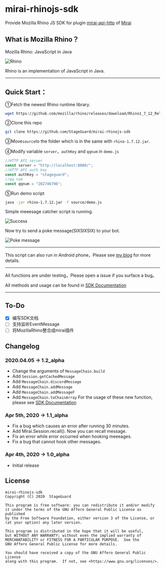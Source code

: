# mirai-rhinojs-sdk
Provide Mozilla Rhino JS SDK for plugin [mirai-api-http](https://github.com/mamoe/mirai-api-http) of [Mirai](https://github.com/mamoe/mirai)

## What is Mozilla Rhino？
Mozilla Rhino: JavaScript in Java

![Rhino](https://developer.mozilla.org/@api/deki/files/832/=Rhino.jpg)

Rhino is an implementation of JavaScript in Java.

----

## Quick Start：
①Fetch the newest Rhino runtime library.
```bash
wget https://github.com/mozilla/rhino/releases/download/Rhino1_7_12_Release/rhino-1.7.12.jar
```
②Clone this repo
```bash
git clone https://github.com/StageGuard/mirai-rhinojs-sdk
```
③Move`source`to the folder which is in the same with `rhino-1.7.12.jar`.

④Modify variable `server`，`authKey` and `qqnum` in `demo.js`
```javascript
//HTTP API server
const server = "http://localhost:8080/";
//HTTP API auth key
const authKey = "stageguard";
//qq num
const qqnum = "202746796";
```
⑤Run demo script
```bash
java -jar rhino-1.7.12.jar -f source/demo.js
```
Simple meeesage catcher script is running.

![Success](https://cdn.jsdelivr.net/gh/StageGuard/mirai-rhinojs-sdk/static/status.png)

Now try to send a poke message(SIXSIXSIX) to your bot.

![Poke message](https://cdn.jsdelivr.net/gh/StageGuard/mirai-rhinojs-sdk/static/poke.png)

----

This script can also run in Android phone，Please see [my blog](https://stageguard.top/2020/04/01/run-qqbot-on-termux-android/) for more details.

----

All functions are under testing，Please open a issue if you surface a bug。

All methods and usage can be found in [SDK Documentation](https://stageguard.top/p/mirai-rhinojs-sdk.html)

----

## To-Do
- [x] 编写SDK文档
- [ ] 支持监听EventMessage
- [ ] 将MozillaRhino整合成mirai插件

## Changelog

### 2020.04.05 → 1.2_alpha
* Change the arguments of `MessageChain.build` 
* Add `Session.getCachedMessage`
* Add `MessageChain.discordMessage`
* Add `MessageChain.addMessage`
* Add `MessageChain.addMessageF`
* Add `MessageChain.toChainArray`
For the usage of these new function, please see [SDK Documentation](https://stageguard.top/p/mirai-rhinojs-sdk.html)


### Apr 5th, 2020 → 1.1_alpha
* Fix a bug which causes an error after running 30 minutes.
* Add Mirai.Session.recall(). Now you can recall message.
* Fix an error while error occurred when hooking meeeages.
* Fix a bug that cannot hook other messages.
### Apr 4th, 2020 → 1.0_alpha
* Initial release

## License
```
mirai-rhinojs-sdk
Copyright (C) 2020  StageGuard

This program is free software: you can redistribute it and/or modify
it under the terms of the GNU Affero General Public License as published
by the Free Software Foundation, either version 3 of the License, or
(at your option) any later version.

This program is distributed in the hope that it will be useful,
but WITHOUT ANY WARRANTY; without even the implied warranty of
MERCHANTABILITY or FITNESS FOR A PARTICULAR PURPOSE.  See the
GNU Affero General Public License for more details.

You should have received a copy of the GNU Affero General Public License
along with this program.  If not, see <https://www.gnu.org/licenses/>.
```